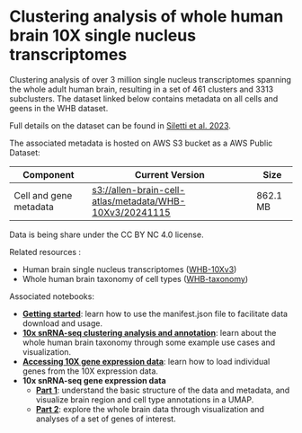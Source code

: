 # Clustering analysis of whole human brain 10X single nucleus transcriptomes

Clustering analysis of over 3 million single nucleus transcriptomes spanning
the whole adult human brain, resulting in a set of 461 clusters and 3313
subclusters. The dataset linked below contains metadata on all cells and geens
in the WHB dataset.

Full details on the dataset can be found in [Siletti et al. 2023](https://www.science.org/doi/10.1126/science.add7046).

The associated metadata is hosted on AWS S3 bucket as a AWS Public Dataset:

| Component              | Current Version                                                                                                                                              | Size     |
|------------------------|--------------------------------------------------------------------------------------------------------------------------------------------------------------|----------|
| Cell and gene metadata | [s3://allen-brain-cell-atlas/metadata/WHB-10Xv3/20241115](https://allen-brain-cell-atlas.s3.us-west-2.amazonaws.com/index.html#metadata/WHB-10Xv3/20241115/) | 862.1 MB |

Data is being share under the CC BY NC 4.0 license.

Related resources :
* Human brain single nucleus transcriptomes ([WHB-10Xv3](WHB-10Xv3.md))
* Whole human brain taxonomy of cell types ([WHB-taxonomy](WHB-taxonomy.md))

Associated notebooks:
* [**Getting started**](../notebooks/getting_started.ipynb): learn how to use the manifest.json file to 
  facilitate data download and usage.
* [**10x snRNA-seq clustering analysis and annotation**](../notebooks/WHB_cluster_annotation_tutorial.ipynb):
  learn about the whole human brain taxonomy through some example use cases and
  visualization.
* [**Accessing 10X gene expression data**](../notebooks/general_accessing_10x_snRNASeq_tutorial.ipynb):
  learn how to load individual genes from the 10X expression data.
* **10x snRNA-seq gene expression data**
  * [**Part 1**](../notebooks/WHB-10x_snRNASeq_tutorial_part_1.ipynb): understand the basic structure of the data and metadata,
    and visualize brain region and cell type annotations in a UMAP.
  * [**Part 2**](../notebooks/WHB-10x_snRNASeq_tutorial_part_2.ipynb): explore the whole brain data through visualization and
    analyses of a set of genes of interest.
